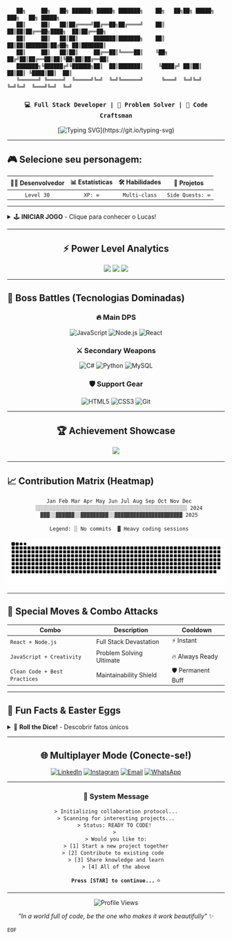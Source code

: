 ```
   ██╗     ██╗   ██╗ ██████╗ █████╗ ███████╗    ██╗   ██╗██╗ █████╗ ███╗   ██╗ █████╗ 
   ██║     ██║   ██║██╔════╝██╔══██╗██╔════╝    ██║   ██║██║██╔══██╗████╗  ██║██╔══██╗
   ██║     ██║   ██║██║     ███████║███████╗    ██║   ██║██║███████║██╔██╗ ██║███████║
   ██║     ██║   ██║██║     ██╔══██║╚════██║    ╚██╗ ██╔╝██║██╔══██║██║╚██╗██║██╔══██║
   ███████╗╚██████╔╝╚██████╗██║  ██║███████║     ╚████╔╝ ██║██║  ██║██║ ╚████║██║  ██║
   ╚══════╝ ╚═════╝  ╚═════╝╚═╝  ╚═╝╚══════╝      ╚═══╝  ╚═╝╚═╝  ╚═╝╚═╝  ╚═══╝╚═╝  ╚═╝
```

<div align="center">

### `💻 Full Stack Developer | 🧠 Problem Solver | 🌟 Code Craftsman`

[![Typing SVG](https://readme-typing-svg.herokuapp.com/?color=00ff41&size=25&center=true&vCenter=true&width=800&lines=console.log(%22Hello%2C+World!%22);const+developer+%3D+new+LucasViana();developer.skills+%3D+%5B%22Node.js%22%2C+%22React%22%2C+%22Innovation%22%5D;while(alive)+%7B+keep_coding();+%7D)](https://git.io/typing-svg)

</div>

---

## 🎮 **Selecione seu personagem:**

<div align="center">

| 👨‍💻 **Desenvolvedor** | 📊 **Estatísticas** | 🛠️ **Habilidades** | 🎯 **Projetos** |
|:---:|:---:|:---:|:---:|
| `Level 30` | `XP: ∞` | `Multi-class` | `Side Quests: ∞` |

</div>

---

<details>
<summary>🕹️ <strong>INICIAR JOGO</strong> - Clique para conhecer o Lucas!</summary>

<br>

### 📍 **Status do Jogador**
```yaml
Name: Lucas Viana
Class: Full Stack Developer
Location: São Paulo, MG 🇧🇷
Level: 30
Guild: Computer Science Graduate
Specialization: JavaScript Wizardry
Current Quest: Mastering Modern Web Technologies
```

### 🎒 **Inventário de Skills**
```javascript
const lucasViana = {
    currentlyPlaying: ["Node.js", "React.js", "JavaScript"],
    
    inventory: {
        languages: ["JavaScript", "TypeScript", "C#", "Python"],
        frontend: ["React", "HTML5", "CSS3", "Bootstrap"],
        backend: ["Node.js", "Express", "APIs REST"],
        database: ["MySQL", "MongoDB"],
        tools: ["Git", "VS Code", "Figma", "Postman"]
    },
    
    achievements: {
        "🎓": "Computer Science Degree Unlocked",
        "💻": "Full Stack Powers Activated",
        "🚀": "Clean Code Master",
        "🔥": "Problem Solver Pro"
    },
    
    currentMission: () => {
        return "Building the future, one commit at a time!";
    }
};
```

</details>

---

<div align="center">

## ⚡ **Power Level Analytics**

<img width="400em" src="https://github-readme-stats.vercel.app/api?username=lucasvlviana&show_icons=true&theme=radical&include_all_commits=true&count_private=true&hide_border=true"/>
<img width="385em" src="https://github-readme-streak-stats.herokuapp.com/?user=lucasvlviana&theme=radical&hide_border=true"/>

<img width="800em" src="https://github-readme-activity-graph.vercel.app/graph?username=lucasvlviana&bg_color=0d1117&color=f9826c&line=f9826c&point=24292e&area=true&hide_border=true"/>

</div>

---

## 🎯 **Boss Battles (Tecnologias Dominadas)**

<div align="center">

### 🔥 **Main DPS**
![JavaScript](https://img.shields.io/badge/JavaScript-323330?style=for-the-badge&logo=javascript&logoColor=F7DF1E)
![Node.js](https://img.shields.io/badge/Node.js-43853D?style=for-the-badge&logo=node.js&logoColor=white)
![React](https://img.shields.io/badge/React-20232A?style=for-the-badge&logo=react&logoColor=61DAFB)

### ⚔️ **Secondary Weapons**
![C#](https://img.shields.io/badge/C%23-239120?style=for-the-badge&logo=c-sharp&logoColor=white)
![Python](https://img.shields.io/badge/Python-3776AB?style=for-the-badge&logo=python&logoColor=white)
![MySQL](https://img.shields.io/badge/MySQL-00000F?style=for-the-badge&logo=mysql&logoColor=white)

### 🛡️ **Support Gear**
![HTML5](https://img.shields.io/badge/HTML5-E34F26?style=for-the-badge&logo=html5&logoColor=white)
![CSS3](https://img.shields.io/badge/CSS3-1572B6?style=for-the-badge&logo=css3&logoColor=white)
![Git](https://img.shields.io/badge/GIT-E44C30?style=for-the-badge&logo=git&logoColor=white)

</div>

---

<div align="center">

## 🏆 **Achievement Showcase**

<img src="https://github-profile-trophy.vercel.app/?username=lucasvlviana&theme=radical&no-frame=true&no-bg=false&margin-w=4" />

</div>

---

## 📈 **Contribution Matrix (Heatmap)**

<div align="center">

```
  Jan Feb Mar Apr May Jun Jul Aug Sep Oct Nov Dec
  ░░░░░░░░░░░░░░░░░░░░░░░░░░░░░░░░░░░░░░░░░░░░░░░░░ 2024
  ▓▓▓░░▓▓▓▓▓▓░░▓▓▓▓▓▓▓▓▓░░▓▓▓▓▓▓▓▓▓▓▓▓▓▓▓▓▓▓▓▓▓▓ 2025
  
  Legend: ░ No commits  ▓ Heavy coding sessions
```

![Snake animation](https://github.com/platane/snk/raw/output/github-contribution-grid-snake.svg)

</div>

---

## 🚀 **Special Moves & Combo Attacks**

<div align="center">

| **Combo** | **Description** | **Cooldown** |
|-----------|-----------------|--------------|
| `React + Node.js` | Full Stack Devastation | ⚡ Instant |
| `JavaScript + Creativity` | Problem Solving Ultimate | 🔥 Always Ready |
| `Clean Code + Best Practices` | Maintainability Shield | 🛡️ Permanent Buff |

</div>

---

## 🎪 **Fun Facts & Easter Eggs**

<details>
<summary>🎲 <strong>Roll the Dice!</strong> - Descobrir fatos únicos</summary>

<br>

- 🎯 **Debug Detective**: Consigo encontrar bugs mais rápido que o Google encontra resultados
- 🍕 **Pizza-Driven Development**: Melhor produtividade entre 22h-2h com uma pizza ao lado
- 🎵 **Playlist Coder**: Tenho playlists específicas para cada tipo de código
- 🤖 **AI Enthusiast**: Sempre experimentando com novas IAs (inclusive esta conversa!)
- 🌱 **Lifelong Learner**: Se não aprendi algo novo hoje, o dia não acabou

```javascript
const curiosidades = {
    codigosEscritos: "∞",
    cafesConsumidos: "∞ + 1",
    bugsCorrigidos: "Mais que estrelas no céu",
    momentosEureka: "Geralmente no chuveiro 🚿"
};
```

</details>

---

<div align="center">

## 🌐 **Multiplayer Mode (Conecte-se!)**

[![LinkedIn](https://img.shields.io/badge/LinkedIn-0077B5?style=for-the-badge&logo=linkedin&logoColor=white)](https://www.linkedin.com/in/lucasvlviana/)
[![Instagram](https://img.shields.io/badge/Instagram-E4405F?style=for-the-badge&logo=instagram&logoColor=white)](https://www.instagram.com/lucasvitorviana/?hl=pt-br)
[![Email](https://img.shields.io/badge/Gmail-D14836?style=for-the-badge&logo=gmail&logoColor=white)](mailto:lucasvitorlv@gmail.com)
[![WhatsApp](https://img.shields.io/badge/WhatsApp-25D366?style=for-the-badge&logo=whatsapp&logoColor=white)](https://wa.me/5531971359117)

</div>

---

<div align="center">

### 💾 **System Message**

```
> Initializing collaboration protocol...
> Scanning for interesting projects...
> Status: READY TO CODE! 
> 
> Would you like to:
> [1] Start a new project together
> [2] Contribute to existing code  
> [3] Share knowledge and learn
> [4] All of the above
```

**`Press [STAR] to continue...`** ⭐

---

![Profile Views](https://komarev.com/ghpvc/?username=lucasvlviana&color=blueviolet&style=for-the-badge&label=PLAYERS+VISITED)

*"In a world full of code, be the one who makes it work beautifully"* ✨

</div>

```
EOF
```
